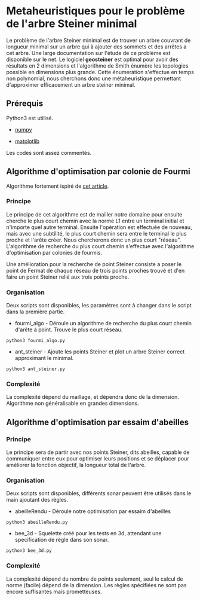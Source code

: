 # Metaheuristiques pour le problème de l'arbre Steiner minimal

Le problème de l'arbre Steiner minimal est de trouver un arbre couvrant de longueur minimal sur un arbre qui à ajouter des sommets et des arrêtes a cet arbre.
Une large documentation sur l'étude de ce problème est disponible sur le net. Le logiciel **geosteiner** est optimal pour avoir des résultats en 2 dimensions et l'algorithme de Smith énumère les topologies possible en dimensions plus grande. Cette énumeration s'effectue en temps non polynomial, nous cherchons donc une métaheuristique permettant d'approximer efficacement un arbre steiner minimal.

## Prérequis

Python3 est utilisé.

* [numpy](http://www.numpy.org/)

* [matplotlib](https://matplotlib.org/)

Les codes sont assez commentés.

## Algorithme d'optimisation par colonie de Fourmi

Algorithme fortement ispiré de [cet article](https://www.researchgate.net/publication/221410657_Ant_colony_optimization_for_Steiner_tree_problems?fbclid=IwAR1DlPncIQS1gC0ZJkZkmKWKX1hy5mRQoB3P1wUmfHUvPVtELTC2MP6MYPc).

### Principe

Le principe de cet algorithme est de mailler notre domaine pour ensuite cherche le plus court chemin avec la norme L1 entre un terminal initial et n'importe quel autre terminal. Ensuite l'opération est effectuée de nouveau, mais avec une subtilité, le plus court chemin sera entre le terminal le plus proche et l'arête créer. Nous chercherons donc un plus court "réseau". L'algorithme de recherche du plus court chemin s'effectue avec l'algorithme d'optimisation par colonies de fourmis.

Une amélioration pour la recherche de point Steiner consiste a poser le point de Fermat de chaque réseau de trois points proches trouvé et d'en faire un point Steiner relié aux trois points proche.



### Organisation

Deux scripts sont disponibles, les paramètres sont à changer dans le script dans la première partie. 

* fourmi_algo - Déroule un algorithme de recherche du plus court chemin d'arête à point. Trouve le plus court réseau. 

```
python3 fourmi_algo.py
```

* ant_steiner - Ajoute les points Steiner et plot un arbre Steiner correct approximant le minimal.

```
python3 ant_steiner.py
```

### Complexité 

La complexité dépend du maillage, et dépendra donc de la dimension. Algorithme non généralisable en grandes dimensions.

## Algorithme d'optimisation par essaim d'abeilles

### Principe

Le principe sera de partir avec nos points Steiner, dits abeilles, capable de communiquer entre eux pour optimiser leurs positions et se déplacer pour améliorer la fonction objectif, la longueur total de l'arbre.

### Organisation

Deux scripts sont disponibles, différents sonar peuvent être utilisés dans le main ajoutant des règles.

* abeilleRendu - Déroule notre optimisation par essaim d'abeilles

```
python3 abeilleRendu.py
```

* bee_3d - Squelette créé pour les tests en 3d, attendant une specification de règle dans son sonar.

```
python3 bee_3d.py
```

### Complexité 

La complexité dépend du nombre de points seulement, seul le calcul de norme (facile) dépend de la dimension. Les règles spécifiées ne sont pas encore suffisantes mais prometteuses.
